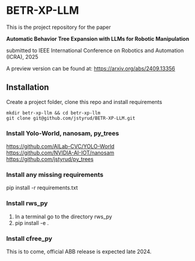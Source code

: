 # BETR-XP-LLM
This is the project repository for the paper 

**Automatic Behavior Tree Expansion with LLMs for Robotic Manipulation**

submitted to IEEE International Conference on Robotics and Automation (ICRA), 2025

A preview version can be found at:
https://arxiv.org/abs/2409.13356

## Installation

Create a project folder, clone this repo and install requirements
```
mkdir betr-xp-llm && cd betr-xp-llm
git clone git@github.com/jstyrud/BETR-XP-LLM.git
```

### Install Yolo-World, nanosam, py_trees
https://github.com/AILab-CVC/YOLO-World <br/>
https://github.com/NVIDIA-AI-IOT/nanosam <br/>
https://github.com/jstyrud/py_trees

### Install any missing requirements
pip install -r requirements.txt

### Install rws_py
1. In a terminal go to the directory rws_py
2. pip install -e . 

### Install cfree_py
This is to come, official ABB release is expected late 2024.
